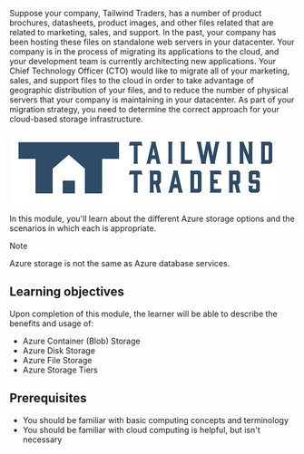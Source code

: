 Suppose your company, Tailwind Traders, has a number of product brochures, datasheets, product images, and other files related that are related to marketing, sales, and support. In the past, your company has been hosting these files on standalone web servers in your datacenter. Your company is in the process of migrating its applications to the cloud, and your development team is currently architecting new applications. Your Chief Technology Officer (CTO) would like to migrate all of your marketing, sales, and support files to the cloud in order to take advantage of geographic distribution of your files, and to reduce the number of physical servers that your company is maintaining in your datacenter. As part of your migration strategy, you need to determine the correct approach for your cloud-based storage infrastructure.

![Tailwind Traders company logo.](../../shared/media/tailwind-traders-logo.png)

In this module, you'll learn about the different Azure storage options and the scenarios in which each is appropriate. 

> [!NOTE]
>
> Azure storage is not the same as Azure database services.

## Learning objectives

Upon completion of this module, the learner will be able to describe the benefits and usage of:

- Azure Container (Blob) Storage
- Azure Disk Storage
- Azure File Storage
- Azure Storage Tiers

## Prerequisites

- You should be familiar with basic computing concepts and terminology
- You should be familiar with cloud computing is helpful, but isn't necessary

